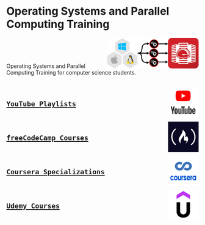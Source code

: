 # Operating Systems and Parallel Computing Training

<a href="/operating-systems-and-parallel-computing.md"><img align="right" width="80" src="https://github.com/cs-MohamedAyman/cs-MohamedAyman/blob/master/logos/high-performance-computing.png"></img></a>
<a href="/operating-systems-and-parallel-computing.md"><img align="right" width="80" src="https://github.com/cs-MohamedAyman/cs-MohamedAyman/blob/master/logos/parallel-computing.png"></img></a>
<a href="/operating-systems-and-parallel-computing.md"><img align="right" width="80" src="https://github.com/cs-MohamedAyman/cs-MohamedAyman/blob/master/logos/operating-systems.png"></img></a>
<br><br><br>

Operating Systems and Parallel Computing Training for computer science students.

<br>
<a href="https://github.com/cs-MohamedAyman/eLearning-platform-resources/blob/master/youtube-playlists/computer-science.md"><img align="right" width="80" src="https://github.com/cs-MohamedAyman/cs-MohamedAyman/blob/master/logos/youtube.png"></img></a>

## [`YouTube Playlists`](https://github.com/cs-MohamedAyman/eLearning-platform-resources/blob/master/youtube-playlists/computer-science.md)

<br>
<a href="https://github.com/cs-MohamedAyman/eLearning-platform-resources/blob/master/freecodecamp-courses/computer-science.md"><img align="right" width="80" src="https://github.com/cs-MohamedAyman/cs-MohamedAyman/blob/master/logos/freecodecamp.png"></img></a>

## [`freeCodeCamp Courses`](https://github.com/cs-MohamedAyman/eLearning-platform-resources/blob/master/freecodecamp-courses/computer-science.md)

<br>
<a href="https://github.com/cs-MohamedAyman/eLearning-platform-resources/blob/master/coursera-specializations/computer-science.md"><img align="right" width="80" src="https://github.com/cs-MohamedAyman/cs-MohamedAyman/blob/master/logos/coursera.png"></img></a>

## [`Coursera Specializations`](https://github.com/cs-MohamedAyman/eLearning-platform-resources/blob/master/coursera-specializations/computer-science.md)

<br>
<a href="https://github.com/cs-MohamedAyman/eLearning-platform-resources/blob/master/udemy-courses/computer-science/README.md"><img align="right" width="80" src="https://github.com/cs-MohamedAyman/cs-MohamedAyman/blob/master/logos/udemy.png"></img></a>

## [`Udemy Courses`](https://github.com/cs-MohamedAyman/eLearning-platform-resources/blob/master/udemy-courses/computer-science/README.md)
